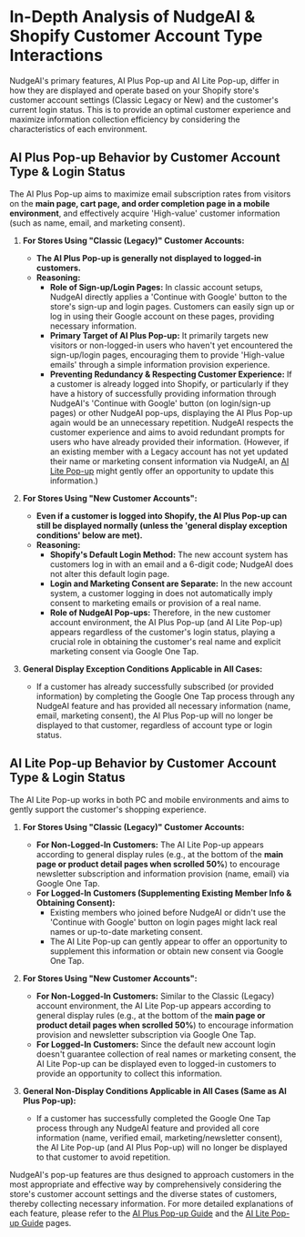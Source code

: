 # In-Depth Analysis of NudgeAI & Shopify Customer Account Type Interactions

NudgeAI's primary features, AI Plus Pop-up and AI Lite Pop-up, differ in how they are displayed and operate based on your Shopify store's customer account settings (Classic Legacy or New) and the customer's current login status. This is to provide an optimal customer experience and maximize information collection efficiency by considering the characteristics of each environment.

## AI Plus Pop-up Behavior by Customer Account Type & Login Status

The AI Plus Pop-up aims to maximize email subscription rates from visitors on the **main page, cart page, and order completion page in a mobile environment**, and effectively acquire 'High-value' customer information (such as name, email, and marketing consent).

1.  **For Stores Using "Classic (Legacy)" Customer Accounts:**
    *   **The AI Plus Pop-up is generally not displayed to logged-in customers.**
    *   **Reasoning:**
        *   **Role of Sign-up/Login Pages:** In classic account setups, NudgeAI directly applies a 'Continue with Google' button to the store's sign-up and login pages. Customers can easily sign up or log in using their Google account on these pages, providing necessary information.
        *   **Primary Target of AI Plus Pop-up:** It primarily targets new visitors or non-logged-in users who haven't yet encountered the sign-up/login pages, encouraging them to provide 'High-value emails' through a simple information provision experience.
        *   **Preventing Redundancy & Respecting Customer Experience:** If a customer is already logged into Shopify, or particularly if they have a history of successfully providing information through NudgeAI's 'Continue with Google' button (on login/sign-up pages) or other NudgeAI pop-ups, displaying the AI Plus Pop-up again would be an unnecessary repetition. NudgeAI respects the customer experience and aims to avoid redundant prompts for users who have already provided their information. (However, if an existing member with a Legacy account has not yet updated their name or marketing consent information via NudgeAI, an [AI Lite Pop-up](../../features/ai-lite-popup-introduction.md) might gently offer an opportunity to update this information.)

2.  **For Stores Using "New Customer Accounts":**
    *   **Even if a customer is logged into Shopify, the AI Plus Pop-up can still be displayed normally (unless the 'general display exception conditions' below are met).**
    *   **Reasoning:**
        *   **Shopify's Default Login Method:** The new account system has customers log in with an email and a 6-digit code; NudgeAI does not alter this default login page.
        *   **Login and Marketing Consent are Separate:** In the new account system, a customer logging in does not automatically imply consent to marketing emails or provision of a real name.
        *   **Role of NudgeAI Pop-ups:** Therefore, in the new customer account environment, the AI Plus Pop-up (and AI Lite Pop-up) appears regardless of the customer's login status, playing a crucial role in obtaining the customer's real name and explicit marketing consent via Google One Tap.

3.  **General Display Exception Conditions Applicable in All Cases:**
    *   If a customer has already successfully subscribed (or provided information) by completing the Google One Tap process through any NudgeAI feature and has provided all necessary information (name, email, marketing consent), the AI Plus Pop-up will no longer be displayed to that customer, regardless of account type or login status.

## AI Lite Pop-up Behavior by Customer Account Type & Login Status

The AI Lite Pop-up works in both PC and mobile environments and aims to gently support the customer's shopping experience.

1.  **For Stores Using "Classic (Legacy)" Customer Accounts:**
    *   **For Non-Logged-In Customers:** The AI Lite Pop-up appears according to general display rules (e.g., at the bottom of the **main page or product detail pages when scrolled 50%**) to encourage newsletter subscription and information provision (name, email) via Google One Tap.
    *   **For Logged-In Customers (Supplementing Existing Member Info & Obtaining Consent):**
        *   Existing members who joined before NudgeAI or didn't use the 'Continue with Google' button on login pages might lack real names or up-to-date marketing consent.
        *   The AI Lite Pop-up can gently appear to offer an opportunity to supplement this information or obtain new consent via Google One Tap.

2.  **For Stores Using "New Customer Accounts":**
    *   **For Non-Logged-In Customers:** Similar to the Classic (Legacy) account environment, the AI Lite Pop-up appears according to general display rules (e.g., at the bottom of the **main page or product detail pages when scrolled 50%**) to encourage information provision and newsletter subscription via Google One Tap.
    *   **For Logged-In Customers:** Since the default new account login doesn't guarantee collection of real names or marketing consent, the AI Lite Pop-up can be displayed even to logged-in customers to provide an opportunity to collect this information.

3.  **General Non-Display Conditions Applicable in All Cases (Same as AI Plus Pop-up):**
    *   If a customer has successfully completed the Google One Tap process through any NudgeAI feature and provided all core information (name, verified email, marketing/newsletter consent), the AI Lite Pop-up (and AI Plus Pop-up) will no longer be displayed to that customer to avoid repetition.

NudgeAI's pop-up features are thus designed to approach customers in the most appropriate and effective way by comprehensively considering the store's customer account settings and the diverse states of customers, thereby collecting necessary information. For more detailed explanations of each feature, please refer to the [AI Plus Pop-up Guide](../../features/ai-plus-popup-purpose-features.md) and the [AI Lite Pop-up Guide](../../features/ai-lite-popup-introduction.md) pages. 